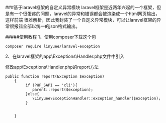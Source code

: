 ###基于laravel框架的自定义异常模块
laravel框架是近两年兴起的一个框架，但是有一个很蛋疼的问题，laravel的异常和错误都会被渲染成一个html网页输出，这样前端
很难解析，因此我封装了一个自定义异常模块，可以让laravel框架的异常很报错全部以统一的json格式输出。

#####使用教程
1、使用composer下载这个包
```angular2html
composer require linyuee/laravel-exception
```
2、在laravel框架的app\Exceptions\Handler.php文件中引入

修改app\Exceptions\Handler.php的report方法
```angular2html
public function report(Exception $exception)
    {
         if (PHP_SAPI == 'cli'){
            parent::report($exception);
         }else{
            \Linyuee\ExceptionHandler::exception_handler($exception);
         }
        

    }
```